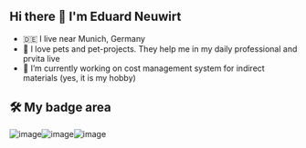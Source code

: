 ## Hi there 👋 I'm Eduard Neuwirt

<!--
**eneuwirt/eneuwirt** is a ✨ _special_ ✨ repository because its `README.md` (this file) appears on your GitHub profile.

Here are some ideas to get you started:

- 🔭 I’m currently working on ...
- 🌱 I’m currently learning ...
- 👯 I’m looking to collaborate on ...
- 🤔 I’m looking for help with ...
- 💬 Ask me about ...
- 📫 How to reach me: ...
- 😄 Pronouns: ...
- ⚡ Fun fact: ...
-->
- :de: I live near Munich, Germany
- :dog: I love pets and pet-projects. They help me in my daily professional and prvita live
- 🔭 I’m currently working on cost management system for indirect materials (yes, it is my hobby)

## 🛠 My badge area
![image](https://github.com/eneuwirt/eneuwirt/assets/703198/a9fa977a-5f5f-4699-b196-d54b36136bd0)![image](https://github.com/eneuwirt/eneuwirt/assets/703198/c2dea419-d129-4710-8219-e99163136e8e)![image](https://github.com/eneuwirt/eneuwirt/assets/703198/dac61db7-5f07-4dea-a175-41698606bfc1)



















